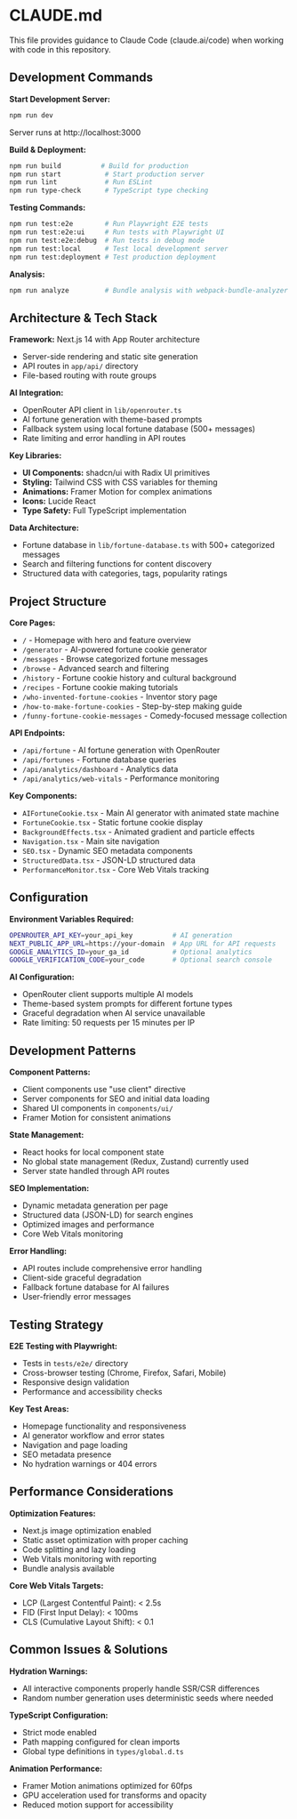 # CLAUDE.md

This file provides guidance to Claude Code (claude.ai/code) when working with code in this repository.

## Development Commands

**Start Development Server:**
```bash
npm run dev
```
Server runs at http://localhost:3000

**Build & Deployment:**
```bash
npm run build          # Build for production
npm run start           # Start production server
npm run lint            # Run ESLint
npm run type-check      # TypeScript type checking
```

**Testing Commands:**
```bash
npm run test:e2e        # Run Playwright E2E tests
npm run test:e2e:ui     # Run tests with Playwright UI
npm run test:e2e:debug  # Run tests in debug mode
npm run test:local      # Test local development server
npm run test:deployment # Test production deployment
```

**Analysis:**
```bash
npm run analyze         # Bundle analysis with webpack-bundle-analyzer
```

## Architecture & Tech Stack

**Framework:** Next.js 14 with App Router architecture
- Server-side rendering and static site generation
- API routes in `app/api/` directory
- File-based routing with route groups

**AI Integration:**
- OpenRouter API client in `lib/openrouter.ts`
- AI fortune generation with theme-based prompts
- Fallback system using local fortune database (500+ messages)
- Rate limiting and error handling in API routes

**Key Libraries:**
- **UI Components:** shadcn/ui with Radix UI primitives
- **Styling:** Tailwind CSS with CSS variables for theming
- **Animations:** Framer Motion for complex animations
- **Icons:** Lucide React
- **Type Safety:** Full TypeScript implementation

**Data Architecture:**
- Fortune database in `lib/fortune-database.ts` with 500+ categorized messages
- Search and filtering functions for content discovery
- Structured data with categories, tags, popularity ratings

## Project Structure

**Core Pages:**
- `/` - Homepage with hero and feature overview
- `/generator` - AI-powered fortune cookie generator
- `/messages` - Browse categorized fortune messages
- `/browse` - Advanced search and filtering
- `/history` - Fortune cookie history and cultural background
- `/recipes` - Fortune cookie making tutorials
- `/who-invented-fortune-cookies` - Inventor story page
- `/how-to-make-fortune-cookies` - Step-by-step making guide
- `/funny-fortune-cookie-messages` - Comedy-focused message collection

**API Endpoints:**
- `/api/fortune` - AI fortune generation with OpenRouter
- `/api/fortunes` - Fortune database queries
- `/api/analytics/dashboard` - Analytics data
- `/api/analytics/web-vitals` - Performance monitoring

**Key Components:**
- `AIFortuneCookie.tsx` - Main AI generator with animated state machine
- `FortuneCookie.tsx` - Static fortune cookie display
- `BackgroundEffects.tsx` - Animated gradient and particle effects
- `Navigation.tsx` - Main site navigation
- `SEO.tsx` - Dynamic SEO metadata components
- `StructuredData.tsx` - JSON-LD structured data
- `PerformanceMonitor.tsx` - Core Web Vitals tracking

## Configuration

**Environment Variables Required:**
```bash
OPENROUTER_API_KEY=your_api_key          # AI generation
NEXT_PUBLIC_APP_URL=https://your-domain  # App URL for API requests
GOOGLE_ANALYTICS_ID=your_ga_id           # Optional analytics
GOOGLE_VERIFICATION_CODE=your_code       # Optional search console
```

**AI Configuration:**
- OpenRouter client supports multiple AI models
- Theme-based system prompts for different fortune types
- Graceful degradation when AI service unavailable
- Rate limiting: 50 requests per 15 minutes per IP

## Development Patterns

**Component Patterns:**
- Client components use "use client" directive
- Server components for SEO and initial data loading
- Shared UI components in `components/ui/`
- Framer Motion for consistent animations

**State Management:**
- React hooks for local component state
- No global state management (Redux, Zustand) currently used
- Server state handled through API routes

**SEO Implementation:**
- Dynamic metadata generation per page
- Structured data (JSON-LD) for search engines
- Optimized images and performance
- Core Web Vitals monitoring

**Error Handling:**
- API routes include comprehensive error handling
- Client-side graceful degradation
- Fallback fortune database for AI failures
- User-friendly error messages

## Testing Strategy

**E2E Testing with Playwright:**
- Tests in `tests/e2e/` directory
- Cross-browser testing (Chrome, Firefox, Safari, Mobile)
- Responsive design validation
- Performance and accessibility checks

**Key Test Areas:**
- Homepage functionality and responsiveness
- AI generator workflow and error states
- Navigation and page loading
- SEO metadata presence
- No hydration warnings or 404 errors

## Performance Considerations

**Optimization Features:**
- Next.js image optimization enabled
- Static asset optimization with proper caching
- Code splitting and lazy loading
- Web Vitals monitoring with reporting
- Bundle analysis available

**Core Web Vitals Targets:**
- LCP (Largest Contentful Paint): < 2.5s
- FID (First Input Delay): < 100ms  
- CLS (Cumulative Layout Shift): < 0.1

## Common Issues & Solutions

**Hydration Warnings:**
- All interactive components properly handle SSR/CSR differences
- Random number generation uses deterministic seeds where needed

**TypeScript Configuration:**
- Strict mode enabled
- Path mapping configured for clean imports
- Global type definitions in `types/global.d.ts`

**Animation Performance:**
- Framer Motion animations optimized for 60fps
- GPU acceleration used for transforms and opacity
- Reduced motion support for accessibility